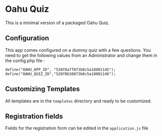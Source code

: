 # Oahu Quiz

This is a minimal version of a packaged Oahu Quiz.

## Configuration

This app comes configured on a dummy quiz with a few questions.
You need to get the following values from an Administrator and change them in the config.php file : 

    define("OAHU_APP_ID", "528f8aff873b0c5a18001145");
    define("OAHU_QUIZ_ID","528f8b38873b0c5a18001146");


## Customizing Templates

All templates are in the `templates` directory and ready to be customized.

## Registration fields

Fields for the registration form can be edited in the `application.js` file


